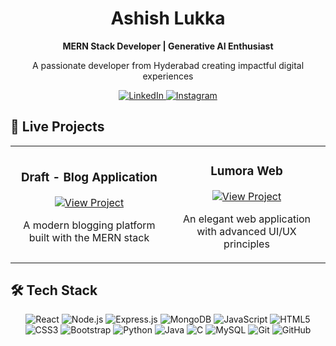 <h1 align="center">Ashish Lukka</h1>

<p align="center">
  <strong>MERN Stack Developer | Generative AI Enthusiast</strong>
</p>

<p align="center">A passionate developer from Hyderabad creating impactful digital experiences</p>

<div align="center">
  <a href="https://www.linkedin.com/in/ashish-lukka/" target="_blank">
    <img src="https://img.shields.io/badge/LinkedIn-0077B5?style=for-the-badge&logo=linkedin&logoColor=white" alt="LinkedIn" />
  </a>
  <a href="https://www.instagram.com/ashhiiiish" target="_blank">
    <img src="https://img.shields.io/badge/Instagram-E4405F?style=for-the-badge&logo=instagram&logoColor=white" alt="Instagram" />
  </a>
</div>

## 🚀 Live Projects

<table>
  <tr>
    <td width="50%">
      <h3 align="center">Draft - Blog Application</h3>
      <div align="center">
        <a href="https://draft-blogapp.vercel.app/" target="_blank">
          <img src="https://img.shields.io/badge/View_Project-2ea44f?style=for-the-badge" alt="View Project" />
        </a>
        <p>A modern blogging platform built with the MERN stack</p>
      </div>
    </td>
    <td width="50%">
      <h3 align="center">Lumora Web</h3>
      <div align="center">
        <a href="https://lumora-web.netlify.app/" target="_blank">
          <img src="https://img.shields.io/badge/View_Project-2ea44f?style=for-the-badge" alt="View Project" />
        </a>
        <p>An elegant web application with advanced UI/UX principles</p>
      </div>
    </td>
  </tr>
</table>

## 🛠️ Tech Stack

<div align="center">
  <img src="https://img.shields.io/badge/React-61DAFB?style=flat-square&logo=react&logoColor=black" alt="React" />
  <img src="https://img.shields.io/badge/Node.js-339933?style=flat-square&logo=nodedotjs&logoColor=white" alt="Node.js" />
  <img src="https://img.shields.io/badge/Express-000000?style=flat-square&logo=express&logoColor=white" alt="Express.js" />
  <img src="https://img.shields.io/badge/MongoDB-4EA94B?style=flat-square&logo=mongodb&logoColor=white" alt="MongoDB" />
  <img src="https://img.shields.io/badge/JavaScript-F7DF1E?style=flat-square&logo=javascript&logoColor=black" alt="JavaScript" />
  <img src="https://img.shields.io/badge/HTML5-E34F26?style=flat-square&logo=html5&logoColor=white" alt="HTML5" />
  <img src="https://img.shields.io/badge/CSS3-1572B6?style=flat-square&logo=css3&logoColor=white" alt="CSS3" />
  <img src="https://img.shields.io/badge/Bootstrap-563D7C?style=flat-square&logo=bootstrap&logoColor=white" alt="Bootstrap" />
  <img src="https://img.shields.io/badge/Python-3776AB?style=flat-square&logo=python&logoColor=white" alt="Python" />
  <img src="https://img.shields.io/badge/Java-ED8B00?style=flat-square&logo=openjdk&logoColor=white" alt="Java" />
  <img src="https://img.shields.io/badge/C-00599C?style=flat-square&logo=c&logoColor=white" alt="C" />
  <img src="https://img.shields.io/badge/MySQL-4479A1?style=flat-square&logo=mysql&logoColor=white" alt="MySQL" />
  <img src="https://img.shields.io/badge/Git-F05032?style=flat-square&logo=git&logoColor=white" alt="Git" />
  <img src="https://img.shields.io/badge/GitHub-181717?style=flat-square&logo=github&logoColor=white" alt="GitHub" />
</div>
